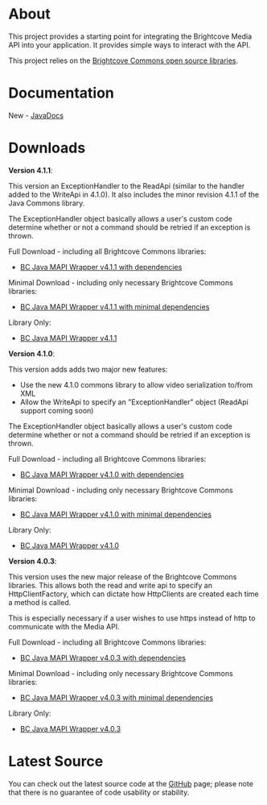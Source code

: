 About
=====

This project provides a starting point for integrating the Brightcove Media API into your application. It provides simple ways to interact with the API.

This project relies on the [Brightcove Commons open source libraries](https://github.com/BrightcoveOS/Java-Commons).

Documentation
=============

New - [JavaDocs](http://brightcoveos.github.com/Java-MAPI-Wrapper/javadoc/)

Downloads
=========

**Version 4.1.1**:

This version an ExceptionHandler to the ReadApi (similar to the handler added
to the WriteApi in 4.1.0).  It also includes the minor revision 4.1.1 of the
Java Commons library.

The ExceptionHandler object basically allows a user's custom code determine
whether or not a command should be retried if an exception is thrown.

Full Download - including all Brightcove Commons libraries:

- [BC Java MAPI Wrapper v4.1.1 with dependencies](https://github.com/downloads/BrightcoveOS/Java-MAPI-Wrapper/bc-java-mapi-wrapper-4.1.1.zip)

Minimal Download - including only necessary Brightcove Commons libraries:

- [BC Java MAPI Wrapper v4.1.1 with minimal dependencies](https://github.com/downloads/BrightcoveOS/Java-MAPI-Wrapper/bc-java-mapi-wrapper-minimal-4.1.1.zip)

Library Only:

- [BC Java MAPI Wrapper v4.1.1](https://github.com/downloads/BrightcoveOS/Java-MAPI-Wrapper/bc-java-mapi-wrapper-4.1.1.jar)


**Version 4.1.0**:

This version adds adds two major new features:

- Use the new 4.1.0 commons library to allow video serialization to/from XML
- Allow the WriteApi to specify an "ExceptionHandler" object (ReadApi support coming soon)

The ExceptionHandler object basically allows a user's custom code determine
whether or not a command should be retried if an exception is thrown.

Full Download - including all Brightcove Commons libraries:

- [BC Java MAPI Wrapper v4.1.0 with dependencies](https://github.com/downloads/BrightcoveOS/Java-MAPI-Wrapper/bc-java-mapi-wrapper-4.1.0.zip)

Minimal Download - including only necessary Brightcove Commons libraries:

- [BC Java MAPI Wrapper v4.1.0 with minimal dependencies](https://github.com/downloads/BrightcoveOS/Java-MAPI-Wrapper/bc-java-mapi-wrapper-minimal-4.1.0.zip)

Library Only:

- [BC Java MAPI Wrapper v4.1.0](https://github.com/downloads/BrightcoveOS/Java-MAPI-Wrapper/bc-java-mapi-wrapper-4.1.0.jar)


**Version 4.0.3**:

This version uses the new major release of the Brightcove Commons libraries.
This allows both the read and write api to specify an HttpClientFactory, which
can dictate how HttpClients are created each time a method is called.

This is especially necessary if a user wishes to use https instead of http to
communicate with the Media API.

Full Download - including all Brightcove Commons libraries:

- [BC Java MAPI Wrapper v4.0.3 with dependencies](https://github.com/downloads/BrightcoveOS/Java-MAPI-Wrapper/bc-java-mapi-wrapper-4.0.3.zip)

Minimal Download - including only necessary Brightcove Commons libraries:

- [BC Java MAPI Wrapper v4.0.3 with minimal dependencies](https://github.com/downloads/BrightcoveOS/Java-MAPI-Wrapper/bc-java-mapi-wrapper-minimal-4.0.3.zip)

Library Only:

- [BC Java MAPI Wrapper v4.0.3](https://github.com/downloads/BrightcoveOS/Java-MAPI-Wrapper/bc-java-mapi-wrapper-4.0.3.jar)

Latest Source
=============

You can check out the latest source code at the
[GitHub](http://github.com/brightcoveos/Java-MAPI-Wrapper) page; please
note that there is no guarantee of code usability or stability.